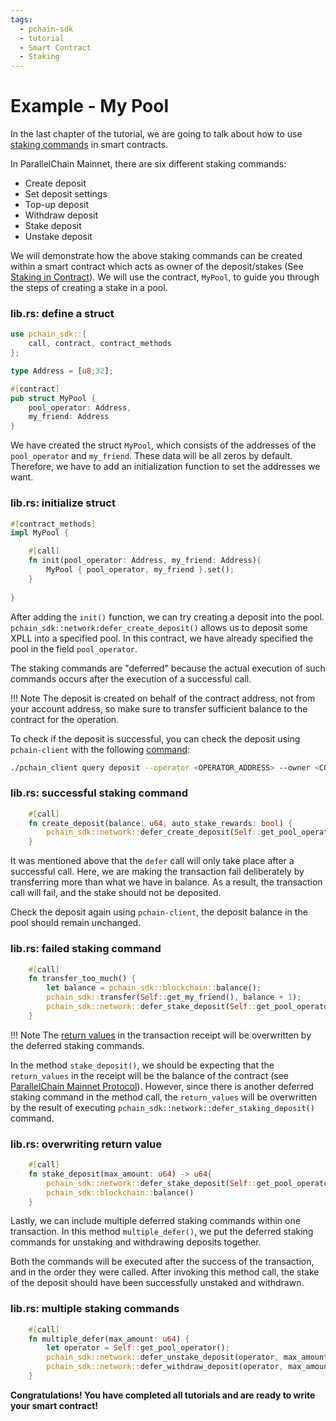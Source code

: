 ```yaml
---
tags:
  - pchain-sdk
  - tutorial
  - Smart Contract
  - Staking
---
```


# Example - My Pool

In the last chapter of the tutorial, we are going to talk about how to use [staking commands](../../../fundamentals/transactions.md#staking-commands) in smart contracts. 

In ParallelChain Mainnet, there are six different staking commands:

- Create deposit
- Set deposit settings
- Top-up deposit
- Withdraw deposit
- Stake deposit
- Unstake deposit

We will demonstrate how the above staking commands can be created within a smart contract 
which acts as owner of the deposit/stakes (See [Staking in Contract](../advanced/staking_in_contract.md)). We will use the contract, `MyPool`, 
to guide you through the steps of creating a stake in a pool.

### lib.rs: define a struct
```rust
use pchain_sdk::{
    call, contract, contract_methods
};

type Address = [u8;32];

#[contract]
pub struct MyPool {
    pool_operator: Address,
    my_friend: Address
}

```
We have created the struct `MyPool`, which consists of the addresses of the `pool_operator` and `my_friend`. These data will be all zeros by default. Therefore, we have to add an initialization function to set the addresses we want.

### lib.rs: initialize struct
```rust
#[contract_methods]
impl MyPool {

    #[call]
    fn init(pool_operator: Address, my_friend: Address){
        MyPool { pool_operator, my_friend }.set();
    } 
    
}
```

After adding the `init()` function, we can try creating a deposit into the pool. `pchain_sdk::network:defer_create_deposit()` allows us to deposit some XPLL into a specified pool. In this contract, we have already specified the pool in the field `pool_operator`.


The staking commands are "deferred" because the actual execution of such commands occurs after the execution of a successful call. 

!!! Note 
    The deposit is created on behalf of the contract address, not from your account address, so make sure to transfer
sufficient balance to the contract for the operation.


To check if the deposit is successful, you can check the deposit using `pchain-client` with the following [command](../../../for_users/pchain_client_cli/query.md#get-deposit-and-stake):
```sh
./pchain_client query deposit --operator <OPERATOR_ADDRESS> --owner <CONTRACT_ADDRESS>
```

### lib.rs: successful staking command
```rust
    #[call]
    fn create_deposit(balance: u64, auto_stake_rewards: bool) {
        pchain_sdk::network::defer_create_deposit(Self::get_pool_operator(), balance, auto_stake_rewards)
    }
```

It was mentioned above that the `defer` call will only take place after a successful call. Here, we are making the transaction fail deliberately by transferring more than what we have in balance. As a result, the transaction call will fail, and the stake should not be deposited. 

Check the deposit again using `pchain-client`, the deposit balance in the pool should remain unchanged.

### lib.rs: failed staking command

```rust
    #[call]
    fn transfer_too_much() {
        let balance = pchain_sdk::blockchain::balance();
        pchain_sdk::transfer(Self::get_my_friend(), balance + 1);
        pchain_sdk::network::defer_stake_deposit(Self::get_pool_operator(), balance);
    }
```

!!! Note
    The [return values](../../../../concepts/transaction#receipt-and-logs) in the transaction receipt will be overwritten by the deferred staking commands. 

In the method `stake_deposit()`, we should be expecting that the `return_values` in the receipt will be the 
balance of the contract (see [ParallelChain Mainnet Protocol](https://github.com/parallelchain-io/parallelchain-protocol/blob/master/Runtime.md)). However, since there is another deferred staking command in the method call, the `return_values`
will be overwritten by the result of executing `pchain_sdk::network::defer_staking_deposit()` command.

### lib.rs: overwriting return value
```rust
    #[call]
    fn stake_deposit(max_amount: u64) -> u64{
        pchain_sdk::network::defer_stake_deposit(Self::get_pool_operator(), max_amount);
        pchain_sdk::blockchain::balance()
    }
```

Lastly, we can include multiple deferred staking commands within one transaction. In this method `multiple_defer()`,
we put the deferred staking commands for unstaking and withdrawing deposits together.

Both the commands will be executed after the success of the transaction, and in the order they were called. After invoking this method call, the stake of the deposit should have been successfully unstaked and withdrawn.

### lib.rs: multiple staking commands
```rust
    #[call]
    fn multiple_defer(max_amount: u64) {
        let operator = Self::get_pool_operator();
        pchain_sdk::network::defer_unstake_deposit(operator, max_amount);
        pchain_sdk::network::defer_withdraw_deposit(operator, max_amount);
    }

```

**Congratulations! You have completed all tutorials and are ready to write your smart contract!**